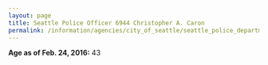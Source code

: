 ```yaml
---
layout: page
title: Seattle Police Officer 6944 Christopher A. Caron
permalink: /information/agencies/city_of_seattle/seattle_police_department/copbook/6944/
---
```


**Age as of Feb. 24, 2016:** 43
